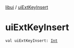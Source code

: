 [libui](index.md) / [uiExtKeyInsert](./ui-ext-key-insert.md)

# uiExtKeyInsert

`val uiExtKeyInsert: `[`Int`](https://kotlinlang.org/api/latest/jvm/stdlib/kotlin/-int/index.html)